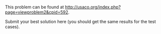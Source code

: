 This problem can be found at <a href="http://usaco.org/index.php?page=viewproblem2&cpid=592" target="_blank">http://usaco.org/index.php?page=viewproblem2&cpid=592</a>.

Submit your best solution here (you should get the same results for the test cases).
